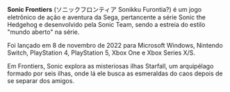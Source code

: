__Sonic Frontiers__ (ソニックフロンティア Sonikku Furontia?) é um jogo eletrônico de ação e aventura da Sega, pertancente a série Sonic the Hedgehog e desenvolvido pela Sonic Team, sendo a estreia do estilo "mundo aberto" na série.

Foi lançado em 8 de novembro de 2022 para Microsoft Windows, Nintendo Switch, PlayStation 4, PlayStation 5, Xbox One e Xbox Series X/S. 

Em Frontiers, Sonic explora as misteriosas ilhas Starfall, um arquipélago formado por seis ilhas, onde lá ele busca as esmeraldas do caos depois de se separar dos amigos.
